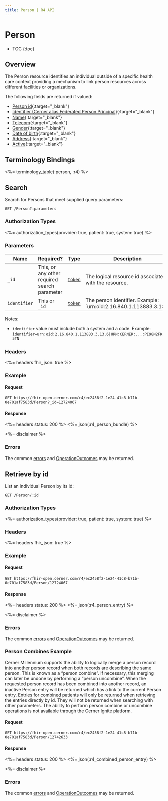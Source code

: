 ```yaml
---
title: Person | R4 API
---
```


# Person

* TOC
{:toc}

## Overview

The Person resource identifies an individual outside of a specific health care context providing a mechanism to link person resources across different facilities or organizations.

The following fields are returned if valued:

* [Person id](https://hl7.org/fhir/r4/resource-definitions.html#Resource.id){:target="_blank"}
* [Identifier (Cerner alias Federated Person Principal)](https://hl7.org/fhir/R4/person-definitions.html#Person.identifier){:target="_blank"}
* [Name](https://hl7.org/fhir/R4/person-definitions.html#Person.name){:target="_blank"}
* [Telecom](https://hl7.org/fhir/R4/person-definitions.html#Person.telecom){:target="_blank"}
* [Gender](https://hl7.org/fhir/R4/person-definitions.html#Person.gender){:target="_blank"}
* [Date of birth](https://hl7.org/fhir/R4/person-definitions.html#Person.birthDate){:target="_blank"}
* [Address](https://hl7.org/fhir/R4/person-definitions.html#Person.address){:target="_blank"}
* [Active](https://hl7.org/fhir/R4/person-definitions.html#Person.active){:target="_blank"}

## Terminology Bindings

<%= terminology_table(:person, :r4) %>

## Search

Search for Persons that meet supplied query parameters:

    GET /Person?:parameters

### Authorization Types

<%= authorization_types(provider: true, patient: true, system: true) %>

### Parameters

 Name                 | Required?                                    | Type       | Description
----------------------|----------------------------------------------|------------|--------------------------------------------------------------------------
 `_id`                | This, or any other required search parameter | [`token`]  | The logical resource id associated with the resource.
 `identifier`         | This or `_id`                                | [`token`]  | The person identifier.  Example: `urn:oid:2.16.840.1.113883.3.13.6|01022228`

Notes:

* `identifier` value must include both a system and a code. Example: `identifier=urn:oid:2.16.840.1.113883.3.13.6|URN:CERNER:...:PI98N2FK5TN`

### Headers

 <%= headers fhir_json: true %>

### Example

#### Request

    GET https://fhir-open.cerner.com/r4/ec2458f2-1e24-41c8-b71b-0e701af7583d/Person?_id=12724067

#### Response

<%= headers status: 200 %>
<%= json(:r4_person_bundle) %>

<%= disclaimer %>

### Errors

The common [errors] and [OperationOutcomes] may be returned.

## Retrieve by id

List an individual Person by its id:

    GET /Person/:id

### Authorization Types

<%= authorization_types(provider: true, patient: true, system: true) %>

### Headers

<%= headers fhir_json: true %>

### Example

#### Request

    GET https://fhir-open.cerner.com/r4/ec2458f2-1e24-41c8-b71b-0e701af7583d/Person/12724067

#### Response

<%= headers status: 200 %>
<%= json(:r4_person_entry) %>

<%= disclaimer %>

### Errors

The common [errors] and [OperationOutcomes] may be returned.

### Person Combines Example

Cerner Millennium supports the ability to logically merge a person record into another person record when both records are describing the same person. This is known as a “person combine”. If necessary, this merging can later be undone by performing a “person uncombine”. When the requested person record has been combined into another record, an inactive Person entry will be returned which has a link to the current Person entry. Entries for combined patients will only be returned when retrieving the entries directly by id. They will not be returned when searching with other parameters.
The ability to perform person combine or uncombine operations is not available through the Cerner Ignite platform.

#### Request

    GET https://fhir-open.cerner.com/r4/ec2458f2-1e24-41c8-b71b-0e701af7583d/Person/12742633

#### Response

<%= headers status: 200 %>
<%= json(:r4_combined_person_entry) %>

<%= disclaimer %>

### Errors

The common [errors] and [OperationOutcomes] may be returned.

[`token`]: http://hl7.org/fhir/R4/search.html#token
[errors]: ../../#client-errors
[OperationOutcomes]: ../../#operation-outcomes
